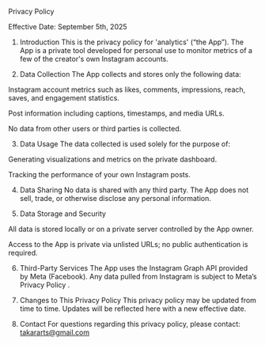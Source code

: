 Privacy Policy

Effective Date: September 5th, 2025

1. Introduction
This is the privacy policy for 'analytics' (“the App”). The App is a private tool developed for personal use to monitor metrics of a few of the creator's own Instagram accounts.

2. Data Collection
The App collects and stores only the following data:

Instagram account metrics such as likes, comments, impressions, reach, saves, and engagement statistics.

Post information including captions, timestamps, and media URLs.

No data from other users or third parties is collected.

3. Data Usage
The data collected is used solely for the purpose of:

Generating visualizations and metrics on the private dashboard.

Tracking the performance of your own Instagram posts.

4. Data Sharing
No data is shared with any third party. The App does not sell, trade, or otherwise disclose any personal information.

5. Data Storage and Security

All data is stored locally or on a private server controlled by the App owner.

Access to the App is private via unlisted URLs; no public authentication is required.

6. Third-Party Services
The App uses the Instagram Graph API provided by Meta (Facebook). Any data pulled from Instagram is subject to Meta’s Privacy Policy
.

7. Changes to This Privacy Policy
This privacy policy may be updated from time to time. Updates will be reflected here with a new effective date.

8. Contact
For questions regarding this privacy policy, please contact: takararts@gmail.com